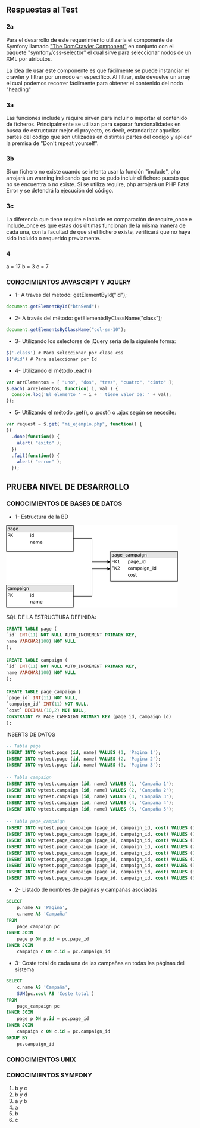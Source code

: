 ## Respuestas al Test

### 2a

Para el desarrollo de este requerimiento utilizaría el componente de Symfony llamado 
["The DomCrawler Component"](https://symfony.com/doc/current/components/dom_crawler.html) en
conjunto con el paquete "symfony/css-selector" el cual sirve para seleccionar nodos de un XML por atributos.

La idea de usar este componente es que fácilmente se puede instanciar el crawler y filtrar por un nodo en específico. 
Al filtrar, este devuelve un array el cual podemos recorrer fácilmente para obtener el contenido del nodo "heading"
 
### 3a
Las funciones include y require sirven para incluir o importar el contenido de ficheros. Principalmente se utilizan
para separar funcionalidades en busca de estructurar mejor el proyecto, es decir, estandarizar aquellas partes del 
código que son utilizadas en distintas partes del codigo y aplicar la premisa de "Don't repeat yourself".

### 3b
Si un fichero no existe cuando se intenta usar la función "include", php arrojará un warning indicando que no se pudo 
incluir el fichero puesto que no se encuentra o no existe. Si se utiliza require, php arrojará un PHP Fatal Error y se 
detendrá la ejecución del código.

### 3c
La diferencia que tiene require e include en comparación de require_once e include_once es que estas dos últimas funcionan
de la misma manera de cada una, con la facultad de que si el fichero existe, verificará que no haya sido incluido o requerido
previamente.

### 4
a = 17
b = 3
c = 7

### CONOCIMIENTOS JAVASCRIPT Y JQUERY
- 1-  A través del método: getElementById("id");
```Javascript
document.getElementById("btnSend");
```
- 2- A través del método: getElementsByClassName("class");
```Javascript
document.getElementsByClassName("col-sm-10");
```
- 3- Utilizando los selectores de jQuery seria de la siguiente forma:
```Javascript
$('.class') # Para seleccionar por clase css
$('#id') # Para seleccionar por Id
```
- 4- Utilizando el método .each()
```javascript
var arrElementos = [ "uno", "dos", "tres", "cuatro", "cinto" ];
$.each( arrElementos, function( i, val ) {
  console.log('El elemento ' + i + ' tiene valor de: ' + val);
});
``` 
- 5- Utilizando el método .get(), o .post() o .ajax según se necesite:
```javascript
var request = $.get( "mi_ejemplo.php", function() {
})
  .done(function() {
    alert( "exito" );
  })
  .fail(function() {
    alert( "error" );
  });
```

## PRUEBA NIVEL DE DESARROLLO

### CONOCIMIENTOS DE BASES DE DATOS
- 1- Estructura de la BD

![Diagrama BD](diagrama-db.png)

SQL DE LA ESTRUCTURA DEFINIDA:
```sql
CREATE TABLE page (
`id` INT(11) NOT NULL AUTO_INCREMENT PRIMARY KEY,
name VARCHAR(100) NOT NULL
);

CREATE TABLE campaign (
`id` INT(11) NOT NULL AUTO_INCREMENT PRIMARY KEY,
name VARCHAR(100) NOT NULL
);

CREATE TABLE page_campaign (
`page_id` INT(11) NOT NULL,
`campaign_id` INT(11) NOT NULL,
`cost` DECIMAL(10,2) NOT NULL,
CONSTRAINT PK_PAGE_CAMPAIGN PRIMARY KEY (page_id, campaign_id)
);
```
INSERTS DE DATOS
```sql
-- Tabla page
INSERT INTO wptest.page (id, name) VALUES (1, 'Pagina 1');
INSERT INTO wptest.page (id, name) VALUES (2, 'Pagina 2');
INSERT INTO wptest.page (id, name) VALUES (3, 'Pagina 3');

-- Tabla campaign
INSERT INTO wptest.campaign (id, name) VALUES (1, 'Campaña 1');
INSERT INTO wptest.campaign (id, name) VALUES (2, 'Campaña 2');
INSERT INTO wptest.campaign (id, name) VALUES (3, 'Campaña 3');
INSERT INTO wptest.campaign (id, name) VALUES (4, 'Campaña 4');
INSERT INTO wptest.campaign (id, name) VALUES (5, 'Campaña 5');

-- Tabla page_campaign
INSERT INTO wptest.page_campaign (page_id, campaign_id, cost) VALUES (1, 1, 170.00);
INSERT INTO wptest.page_campaign (page_id, campaign_id, cost) VALUES (1, 2, 190.00);
INSERT INTO wptest.page_campaign (page_id, campaign_id, cost) VALUES (1, 4, 220.00);
INSERT INTO wptest.page_campaign (page_id, campaign_id, cost) VALUES (2, 1, 140.00);
INSERT INTO wptest.page_campaign (page_id, campaign_id, cost) VALUES (2, 2, 240.00);
INSERT INTO wptest.page_campaign (page_id, campaign_id, cost) VALUES (2, 5, 146.00);
INSERT INTO wptest.page_campaign (page_id, campaign_id, cost) VALUES (3, 1, 290.00);
INSERT INTO wptest.page_campaign (page_id, campaign_id, cost) VALUES (3, 3, 199.00);
INSERT INTO wptest.page_campaign (page_id, campaign_id, cost) VALUES (3, 4, 100.00);

```
- 2- Listado de nombres de páginas y campañas asociadas
```sql
SELECT 
    p.name AS 'Pagina',
    c.name AS 'Campaña' 
FROM 
    page_campaign pc 
INNER JOIN 
    page p ON p.id = pc.page_id 
INNER JOIN 
    campaign c ON c.id = pc.campaign_id 
```
- 3- Coste total de cada una de las campañas en todas las páginas del sistema
```sql
SELECT 
    c.name AS 'Campaña',
    SUM(pc.cost AS 'Coste total')
FROM 
    page_campaign pc 
INNER JOIN 
    page p ON p.id = pc.page_id 
INNER JOIN 
    campaign c ON c.id = pc.campaign_id
GROUP BY 
    pc.campaign_id
```

### CONOCIMIENTOS UNIX

### CONOCIMIENTOS SYMFONY

1. b y c
1. b y d
1. a y b
1. a
1. b
1. c